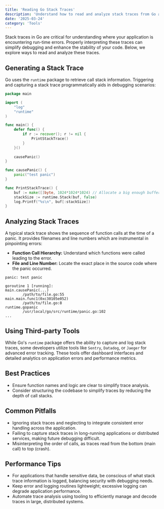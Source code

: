 ```yaml
---
title: 'Reading Go Stack Traces'
description: 'Understand how to read and analyze stack traces from Go applications to troubleshoot effectively'
date: '2025-03-24'
category: 'Tools'
---
```


Stack traces in Go are critical for understanding where your application is encountering run-time errors. Properly interpreting these traces can simplify debugging and enhance the stability of your code. Below, we explore ways to read and analyze these traces.

## Generating a Stack Trace

Go uses the `runtime` package to retrieve call stack information. Triggering and capturing a stack trace programmatically aids in debugging scenarios:

```go
package main

import (
	"log"
	"runtime"
)

func main() {
	defer func() {
		if r := recover(); r != nil {
			PrintStackTrace()
		}
	}()
	
	causePanic()
}

func causePanic() {
	panic("test panic")
}

func PrintStackTrace() {
	buf := make([]byte, 1024*1024*1024) // Allocate a big enough buffer.
	stackSize := runtime.Stack(buf, false)
	log.Printf("%s\n", buf[:stackSize])
}
```

## Analyzing Stack Traces

A typical stack trace shows the sequence of function calls at the time of a panic. It provides filenames and line numbers which are instrumental in pinpointing errors:

- **Function Call Hierarchy:** Understand which functions were called leading to the error.
- **File and Line Number:** Locate the exact place in the source code where the panic occurred.

```plaintext
panic: test panic

goroutine 1 [running]:
main.causePanic(...)
        /path/to/file.go:55
main.main.func1(0xc30105e052)
        /path/to/file.go:8
runtime.gopanic
        /usr/local/go/src/runtime/panic.go:102
...
```

## Using Third-party Tools

While Go's `runtime` package offers the ability to capture and log stack traces, some developers utilize tools like `Sentry`, `Datadog`, or `Jaeger` for advanced error tracking. These tools offer dashboard interfaces and detailed analytics on application errors and performance metrics.

## Best Practices

- Ensure function names and logic are clear to simplify trace analysis.
- Consider structuring the codebase to simplify traces by reducing the depth of call stacks.

## Common Pitfalls

- Ignoring stack traces and neglecting to integrate consistent error handling across the application.
- Failing to capture stack traces in long-running applications or distributed services, making future debugging difficult.
- Misinterpreting the order of calls, as traces read from the bottom (main call) to top (crash).

## Performance Tips

- For applications that handle sensitive data, be conscious of what stack trace information is logged, balancing security with debugging needs.
- Keep error and logging routines lightweight; excessive logging can degrade application performance.
- Automate trace analysis using tooling to efficiently manage and decode traces in large, distributed systems.